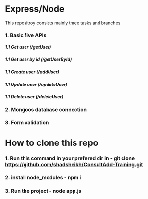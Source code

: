 # Express/Node
This repositroy consists mainly three tasks and branches
### 1. Basic five APIs </br>
##### 1.1 Get user (/getUser) </br>
##### 1.1 Get user by id (/getUserById) </br>
##### 1.1 Create user (/addUser) </br>
##### 1.1 Update user (/updateUser) </br>
##### 1.1 Delete user (/deleteUser) </br>
### 2. Mongoos database connection </br>
### 3. Form validation </br>

# How to clone this repo
### 1. Run this command in your prefered dir in - git clone https://github.com/shadsheikh/ConsultAdd-Training.git
### 2. install node_modules - npm i
### 3. Run the project - node app.js
